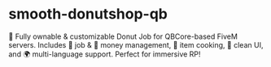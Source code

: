 # smooth-donutshop-qb
🍩 Fully ownable &amp; customizable Donut Job for QBCore-based FiveM servers. Includes 👔 job &amp; 💸 money management, 🍳 item cooking, 🎨 clean UI, and 🌍 multi-language support. Perfect for immersive RP!
